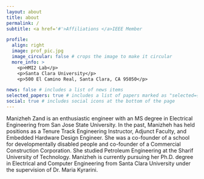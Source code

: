 ```yaml
---
layout: about
title: about
permalink: /
subtitle: <a href='#'>Affiliations </a>IEEE Member

profile:
  align: right
  image: prof_pic.jpg
  image_circular: false # crops the image to make it circular
  more_info: >
    <p>HMI2 Lab</p>
    <p>Santa Clara University</p>
    <p>500 El Camino Real, Santa Clara, CA 95050</p>

news: false # includes a list of news items
selected_papers: true # includes a list of papers marked as "selected={true}"
social: true # includes social icons at the bottom of the page
---
```

Manizheh Zand is an enthusiastic engineer with an MS degree in Electrical Engineering from San Jose State University. In the past, Manizheh has held positions as a Tenure Track Engineering Instructor, Adjunct Faculty, and Embedded Hardware Design Engineer. She was a co-founder of a school for developmentally disabled people and co-founder of a Commercial Construction Corporation. She studied Petroleum Engineering at the Sharif University of Technology. Manizheh is currently pursuing her Ph.D. degree in Electrical and Computer Engineering from Santa Clara University under the supervision of Dr. Maria Kyrarini. 


